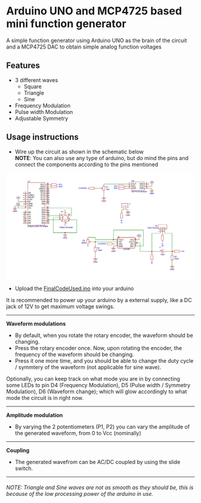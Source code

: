 # Arduino UNO and MCP4725 based mini function generator

A simple function generator using Arduino UNO as the brain of the circuit and a MCP4725 DAC to obtain simple analog function voltages

## Features
- 3 different waves
  - Square
  - Triangle
  - Sine
- Frequency Modulation
- Pulse width Modulation
- Adjustable Symmetry

## Usage instructions

- Wire up the circuit as shown in the schematic below
<br> **NOTE**: You can also use any type of arduino, but do mind the pins and connect the components according to the pins mentioned

<img src="Assets/Schematic.svg">

- Upload the <a href="./FinalCodeUsed.ino">FinalCodeUsed.ino</a> into your arduino

It is recommended to power up your arduino by a external supply, like a DC jack of 12V to get maximum voltage swings.

___

**Waveform modulations**

- By default, when you rotate the rotary encoder, the waveform should be changing.
- Press the rotary encoder once. Now, upon rotating the encoder, the frequency of the waveform should be changing.
- Press it one more time, and you should be able to change the duty cycle / symmtery of the waveform (not applicable for sine wave).

Optionally, you can keep track on what mode you are in by connecting some LEDs to pin D4 (Frequency Modulation), D5 (Pulse width / Symmetry Modulation), D6 (Waveform change); which will glow accordingly to what mode the circuit is in right now.

___

**Amplitude modulation**

- By varying the 2 potentiometers (P1, P2) you can vary the amplitude of the generated waveform, from 0 to Vcc (nominally)

___

**Coupling**

- The generated wavefrom can be AC/DC coupled by using the slide switch.

___

###### NOTE: Triangle and Sine waves are not as smooth as they should be, this is because of the low processing power of the arduino in use.